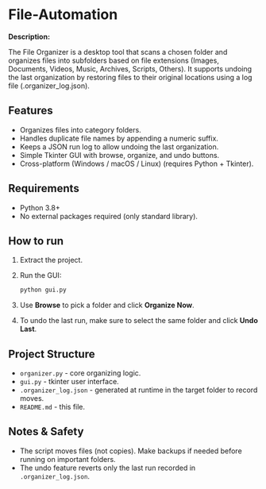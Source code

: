# File-Automation

**Description:**

The File Organizer is a desktop tool that scans a chosen folder and organizes files into subfolders based on file extensions (Images, Documents, Videos, Music, Archives, Scripts, Others). It supports undoing the last organization by restoring files to their original locations using a log file (.organizer_log.json).

## Features
- Organizes files into category folders.
- Handles duplicate file names by appending a numeric suffix.
- Keeps a JSON run log to allow undoing the last organization.
- Simple Tkinter GUI with browse, organize, and undo buttons.
- Cross-platform (Windows / macOS / Linux) (requires Python + Tkinter).

## Requirements
- Python 3.8+
- No external packages required (only standard library).

## How to run
1. Extract the project.
2. Run the GUI:

   ```bash
   python gui.py
   ```
3. Use **Browse** to pick a folder and click **Organize Now**.

4. To undo the last run, make sure to select the same folder and click **Undo Last**.

## Project Structure
- `organizer.py` - core organizing logic.
- `gui.py` - tkinter user interface.
- `.organizer_log.json` - generated at runtime in the target folder to record moves.
- `README.md` - this file.

## Notes & Safety
- The script moves files (not copies). Make backups if needed before running on important folders.
- The undo feature reverts only the last run recorded in `.organizer_log.json`.
